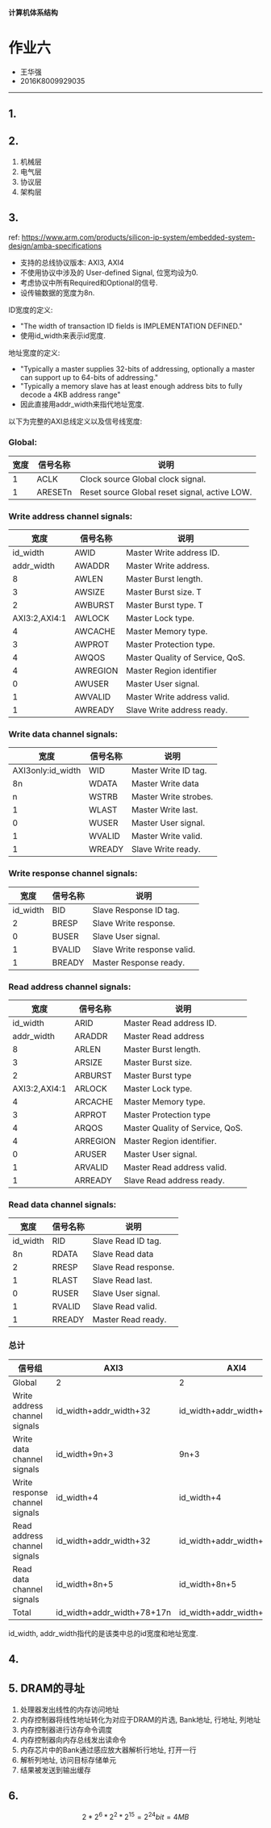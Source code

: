 #### 计算机体系结构

# 作业六

* 王华强
* 2016K8009929035

***

## 1. 

## 2. 

1. 机械层
1. 电气层
1. 协议层
1. 架构层

## 3. 

ref: https://www.arm.com/products/silicon-ip-system/embedded-system-design/amba-specifications

* 支持的总线协议版本: AXI3, AXI4
* 不使用协议中涉及的 User-defined Signal, 位宽均设为0.
* 考虑协议中所有Required和Optional的信号.
* 设传输数据的宽度为8n.

ID宽度的定义:

* "The width of transaction ID fields is IMPLEMENTATION DEFINED." 
* 使用id_width来表示id宽度.

地址宽度的定义:

* "Typically a master supplies 32-bits of addressing, optionally a master can support up to 64-bits of addressing." 
* "Typically a memory slave has at least enough address bits to fully decode a 4KB address range"
* 因此直接用addr_width来指代地址宽度.


以下为完整的AXI总线定义以及信号线宽度:

### Global:

宽度|信号名称|说明
-|-|-
1|ACLK|Clock source Global clock signal. 
1|ARESETn|Reset source Global reset signal, active LOW. 

### Write address channel signals:

宽度|信号名称|说明
-|-|-
id_width|AWID|Master Write address ID.
addr_width|AWADDR|Master Write address. 
8|AWLEN|Master Burst length.
3|AWSIZE| Master Burst size. T
2|AWBURST| Master Burst type. T
AXI3:2,AXI4:1|AWLOCK| Master Lock type.
4|AWCACHE| Master Memory type. 
3|AWPROT| Master Protection type. 
4|AWQOS| Master Quality of Service, QoS. 
4|AWREGION| Master Region identifier
0|AWUSER| Master User signal.
1|AWVALID| Master Write address valid. 	
1|AWREADY| Slave Write address ready. 

### Write data channel signals:

宽度|信号名称|说明
-|-|-
AXI3only:id_width|WID| Master Write ID tag.
8n|WDATA| Master Write data
n|WSTRB| Master Write strobes. 
1|WLAST| Master Write last. 
0|WUSER| Master User signal. 
1|WVALID| Master Write valid. 
1|WREADY| Slave Write ready.

### Write response channel signals:

宽度|信号名称|说明
-|-|-
id_width|BID| Slave Response ID tag. 
2|BRESP| Slave Write response. 
0|BUSER| Slave User signal. 
1|BVALID| Slave Write response valid. 
1|BREADY| Master Response ready. 

### Read address channel signals:

宽度|信号名称|说明
-|-|-
id_width|ARID| Master Read address ID. 
addr_width|ARADDR| Master Read address
8|ARLEN| Master Burst length.
3|ARSIZE| Master Burst size. 
2|ARBURST| Master Burst type
AXI3:2,AXI4:1|ARLOCK| Master Lock type. 
4|ARCACHE| Master Memory type. 
3|ARPROT| Master Protection type
4|ARQOS| Master Quality of Service, QoS. 
4|ARREGION| Master Region identifier. 
0|ARUSER| Master User signal. 
1|ARVALID| Master Read address valid.
1|ARREADY| Slave Read address ready. 

### Read data channel signals:

宽度|信号名称|说明
-|-|-
id_width|RID| Slave Read ID tag. 
8n|RDATA| Slave Read data
2|RRESP| Slave Read response. 
1|RLAST| Slave Read last. 
0|RUSER| Slave User signal. 
1|RVALID| Slave Read valid. 
1|RREADY| Master Read ready. 

### 总计

信号组|AXI3|AXI4
-|-|-
Global|2|2
Write address channel signals|id_width+addr_width+32|id_width+addr_width+31
Write data channel signals|id_width+9n+3|9n+3
Write response channel signals|id_width+4|id_width+4
Read address channel signals|id_width+addr_width+32|id_width+addr_width+31
Read data channel signals|id_width+8n+5|id_width+8n+5
Total|id_width+addr_width+78+17n|id_width+addr_width+76+17n

id_width, addr_width指代的是该类中总的id宽度和地址宽度.

## 4. 

## 5. DRAM的寻址 

1. 处理器发出线性的内存访问地址
1. 内存控制器将线性地址转化为对应于DRAM的片选, Bank地址, 行地址, 列地址
1. 内存控制器进行访存命令调度
1. 内存控制器向内存总线发出读命令
1. 内存芯片中的Bank通过感应放大器解析行地址, 打开一行
1. 解析列地址, 访问目标存储单元
1. 结果被发送到输出缓存

<!-- 1. 内存激活-读取-预充
1. 内存控制器接收到读前导信号
1. 内存控制器进行采样
1. 内存控制器返回访存结果 -->

## 6.

$$2*2^6*2^2*2^15=2^{24}bit=4MB$$